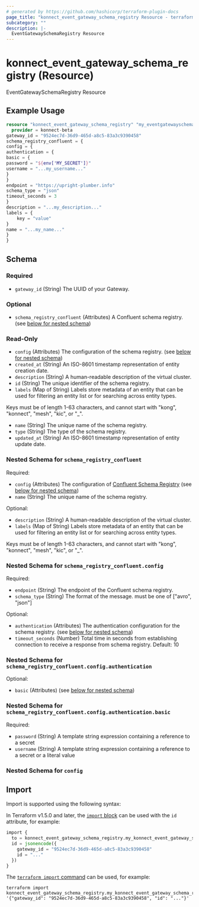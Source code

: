 ```yaml
---
# generated by https://github.com/hashicorp/terraform-plugin-docs
page_title: "konnect_event_gateway_schema_registry Resource - terraform-provider-konnect-beta"
subcategory: ""
description: |-
  EventGatewaySchemaRegistry Resource
---
```


# konnect_event_gateway_schema_registry (Resource)

EventGatewaySchemaRegistry Resource

## Example Usage

```terraform
resource "konnect_event_gateway_schema_registry" "my_eventgatewayschemaregistry" {
  provider = konnect-beta
gateway_id = "9524ec7d-36d9-465d-a8c5-83a3c9390458"
schema_registry_confluent = {
config = {
authentication = {
basic = {
password = "${env['MY_SECRET']}"
username = "...my_username..."
}
}
endpoint = "https://upright-plumber.info"
schema_type = "json"
timeout_seconds = 3
}
description = "...my_description..."
labels = {
    key = "value"
}
name = "...my_name..."
}
}
```

<!-- schema generated by tfplugindocs -->
## Schema

### Required

- `gateway_id` (String) The UUID of your Gateway.

### Optional

- `schema_registry_confluent` (Attributes) A Confluent schema registry. (see [below for nested schema](#nestedatt--schema_registry_confluent))

### Read-Only

- `config` (Attributes) The configuration of the schema registry. (see [below for nested schema](#nestedatt--config))
- `created_at` (String) An ISO-8601 timestamp representation of entity creation date.
- `description` (String) A human-readable description of the virtual cluster.
- `id` (String) The unique identifier of the schema registry.
- `labels` (Map of String) Labels store metadata of an entity that can be used for filtering an entity list or for searching across entity types.

Keys must be of length 1-63 characters, and cannot start with "kong", "konnect", "mesh", "kic", or "_".
- `name` (String) The unique name of the schema registry.
- `type` (String) The type of the schema registry.
- `updated_at` (String) An ISO-8601 timestamp representation of entity update date.

<a id="nestedatt--schema_registry_confluent"></a>
### Nested Schema for `schema_registry_confluent`

Required:

- `config` (Attributes) The configuration of [Confluent Schema Registry](https://github.com/confluentinc/schema-registry) (see [below for nested schema](#nestedatt--schema_registry_confluent--config))
- `name` (String) The unique name of the schema registry.

Optional:

- `description` (String) A human-readable description of the virtual cluster.
- `labels` (Map of String) Labels store metadata of an entity that can be used for filtering an entity list or for searching across entity types.

Keys must be of length 1-63 characters, and cannot start with "kong", "konnect", "mesh", "kic", or "_".

<a id="nestedatt--schema_registry_confluent--config"></a>
### Nested Schema for `schema_registry_confluent.config`

Required:

- `endpoint` (String) The endpoint of the Confluent schema registry.
- `schema_type` (String) The format of the message. must be one of ["avro", "json"]

Optional:

- `authentication` (Attributes) The authentication configuration for the schema registry. (see [below for nested schema](#nestedatt--schema_registry_confluent--config--authentication))
- `timeout_seconds` (Number) Total time in seconds from establishing connection to receive a response from schema registry. Default: 10

<a id="nestedatt--schema_registry_confluent--config--authentication"></a>
### Nested Schema for `schema_registry_confluent.config.authentication`

Optional:

- `basic` (Attributes) (see [below for nested schema](#nestedatt--schema_registry_confluent--config--authentication--basic))

<a id="nestedatt--schema_registry_confluent--config--authentication--basic"></a>
### Nested Schema for `schema_registry_confluent.config.authentication.basic`

Required:

- `password` (String) A template string expression containing a reference to a secret
- `username` (String) A template string expression containing a reference to a secret or a literal value





<a id="nestedatt--config"></a>
### Nested Schema for `config`

## Import

Import is supported using the following syntax:

In Terraform v1.5.0 and later, the [`import` block](https://developer.hashicorp.com/terraform/language/import) can be used with the `id` attribute, for example:

```terraform
import {
  to = konnect_event_gateway_schema_registry.my_konnect_event_gateway_schema_registry
  id = jsonencode({
    gateway_id = "9524ec7d-36d9-465d-a8c5-83a3c9390458"
    id = "..."
  })
}
```

The [`terraform import` command](https://developer.hashicorp.com/terraform/cli/commands/import) can be used, for example:

```shell
terraform import konnect_event_gateway_schema_registry.my_konnect_event_gateway_schema_registry '{"gateway_id": "9524ec7d-36d9-465d-a8c5-83a3c9390458", "id": "..."}'
```
